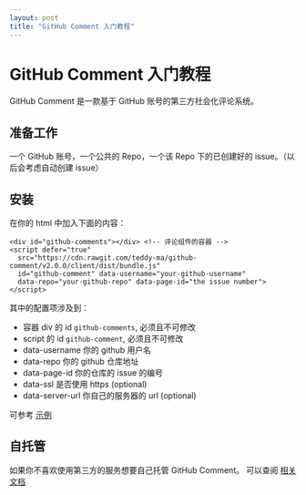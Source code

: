 ```yaml
---
layout: post
title: "GitHub Comment 入门教程"
---
```


# GitHub Comment 入门教程

GitHub Comment 是一款基于 GitHub 账号的第三方社会化评论系统。

## 准备工作

一个 GitHub 账号，一个公共的 Repo，一个该 Repo 下的已创建好的 issue。（以后会考虑自动创建 issue）

## 安装

在你的 html 中加入下面的内容：


    <div id="github-comments"></div> <!-- 评论组件的容器 -->
    <script defer="true"
      src="https://cdn.rawgit.com/teddy-ma/github-comment/v2.0.0/client/dist/bundle.js"
      id="github-comment" data-username="your-github-username"
      data-repo="your-github-repo" data-page-id="the issue number">
    </script>


其中的配置项涉及到：

+ 容器 div 的 id `github-comments`, 必须且不可修改
+ script 的 id `github-comment`, 必须且不可修改
+ data-username 你的 github 用户名
+ data-repo 你的 github 仓库地址
+ data-page-id 你的仓库的 issue 的编号
+ data-ssl 是否使用 https (optional)
+ data-server-url 你自己的服务器的 url (optional)

可参考 [示例](https://www.songofcode.com/how-to-learn-emacs-chinese-edition/)

## 自托管

如果你不喜欢使用第三方的服务想要自己托管 GitHub Comment。
可以查阅 [相关文档](https://medium.com/github-comment/%E8%87%AA%E6%89%98%E7%AE%A1-github-comment-788c2ea6bbe7#.5jw4846q0)
